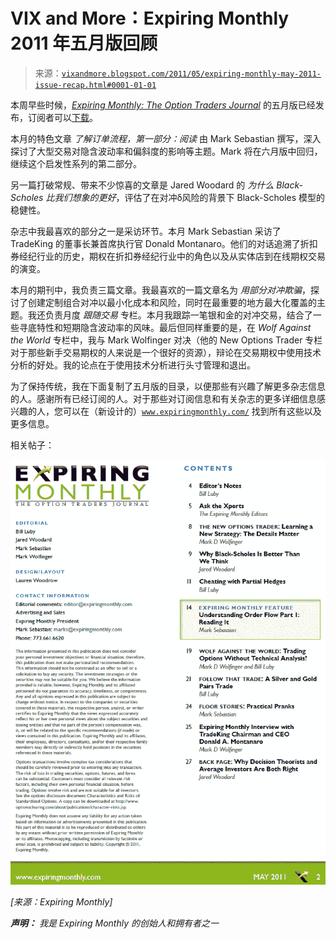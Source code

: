 <!--yml

category: 未分类

日期：2024 年 05 月 18 日 16:50:23

-->

# VIX and More：Expiring Monthly 2011 年五月版回顾

> 来源：[`vixandmore.blogspot.com/2011/05/expiring-monthly-may-2011-issue-recap.html#0001-01-01`](http://vixandmore.blogspot.com/2011/05/expiring-monthly-may-2011-issue-recap.html#0001-01-01)

本周早些时候，[*Expiring Monthly: The Option Traders Journal*](http://www.expiringmonthly.com/) 的五月版已经发布，订阅者可以[下载](https://www.expiringmonthly.com/customer/account/login/)。

本月的特色文章 *了解订单流程，第一部分：阅读* 由 Mark Sebastian 撰写，深入探讨了大型交易对隐含波动率和偏斜度的影响等主题。Mark 将在六月版中回归，继续这个启发性系列的第二部分。

另一篇打破常规、带来不少惊喜的文章是 Jared Woodard 的 *为什么 Black-Scholes 比我们想象的更好*，评估了在对冲δ风险的背景下 Black-Scholes 模型的稳健性。

杂志中我最喜欢的部分之一是采访环节。本月 Mark Sebastian 采访了 TradeKing 的董事长兼首席执行官 Donald Montanaro。他们的对话追溯了折扣券经纪行业的历史，期权在折扣券经纪行业中的角色以及从实体店到在线期权交易的演变。

本月的期刊中，我负责三篇文章。我最喜欢的一篇文章名为 *用部分对冲欺骗*，探讨了创建定制组合对冲以最小化成本和风险，同时在最重要的地方最大化覆盖的主题。我还负责月度 *跟随交易* 专栏。本月我跟踪一笔银和金的对冲交易，结合了一些寻底特性和短期隐含波动率的风味。最后但同样重要的是，在 *Wolf Against the World* 专栏中，我与 Mark Wolfinger 对决（他的 New Options Trader 专栏对于那些新手交易期权的人来说是一个很好的资源），辩论在交易期权中使用技术分析的好处。我的论点在于使用技术分析进行头寸管理和退出。

为了保持传统，我在下面复制了五月版的目录，以便那些有兴趣了解更多杂志信息的人。感谢所有已经订阅的人。对于那些对订阅信息和有关杂志的更多详细信息感兴趣的人，您可以在（新设计的）[`www.expiringmonthly.com/`](http://www.expiringmonthly.com/) 找到所有这些以及更多信息。

相关帖子：

![图](img/8ab7750db8590329b68d99923a01d8d9.png)

*[来源：Expiring Monthly]*

***声明：*** *我是 Expiring Monthly 的创始人和拥有者之一*
